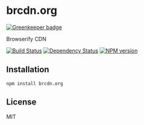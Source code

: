 # brcdn.org

[![Greenkeeper badge](https://badges.greenkeeper.io/ForbesLindesay/brcdn.org.svg)](https://greenkeeper.io/)

Browserify CDN

[![Build Status](https://img.shields.io/travis/ForbesLindesay/brcdn.org/master.svg)](https://travis-ci.org/ForbesLindesay/brcdn.org)
[![Dependency Status](https://img.shields.io/david/ForbesLindesay/brcdn.org.svg)](https://david-dm.org/ForbesLindesay/brcdn.org)
[![NPM version](https://img.shields.io/npm/v/brcdn.org.svg)](https://www.npmjs.org/package/brcdn.org)

## Installation

    npm install brcdn.org

## License

  MIT
